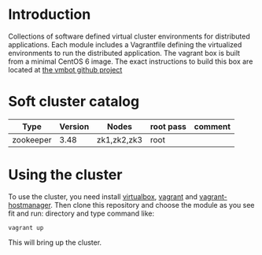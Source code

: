 Introduction
============

Collections of software defined virtual cluster environments for
distributed applications. Each module includes a Vagrantfile defining
the virtualized environments to run the distributed application. The
vagrant box is built from a minimal CentOS 6 image. The exact
instructions to build this box are located at [the vmbot github
project][1]

Soft cluster catalog
====================

| Type      | Version       | Nodes          | root pass | comment   |
| ----------| ------------- | -------------- | --------- | --------- |
| zookeeper | 3.48          | zk1,zk2,zk3    | root      |           |

Using the cluster
=================
To use the cluster, you need install [virtualbox][2], [vagrant][3] and
[vagrant-hostmanager][4]. Then clone this repository and choose the
module as you see fit and run: directory and type command like:

    vagrant up

This will bring up the cluster.

[1]: https://github.com/schnell18/vmbot.git
[2]: https://www.virtualbox.org/
[3]: https://www.vagrantup.com/
[4]: https://github.com/devopsgroup-io/vagrant-hostmanager
